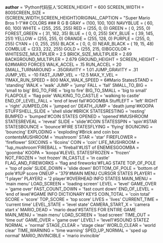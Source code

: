 __author__ = 'Python代码狂人'SCREEN_HEIGHT = 600
SCREEN_WIDTH = 800SCREEN_SIZE = (SCREEN_WIDTH,SCREEN_HEIGHT)ORIGINAL_CAPTION = "Super Mario Bros 1-1"## COLORS ###            R    G    B
GRAY         = (100, 100, 100)
NAVYBLUE     = ( 60,  60, 100)
WHITE        = (255, 255, 255)
RED          = (255,   0,   0)
GREEN        = (  0, 255,   0)
FOREST_GREEN = ( 31, 162,  35)
BLUE         = (  0,   0, 255)
SKY_BLUE     = ( 39, 145, 251)
YELLOW       = (255, 255,   0)
ORANGE       = (255, 128,   0)
PURPLE       = (255,   0, 255)
CYAN         = (  0, 255, 255)
BLACK        = (  0,   0,   0)
NEAR_BLACK    = ( 19,  15,  48)
COMBLUE      = (233, 232, 255)
GOLD         = (255, 215,   0)BGCOLOR = WHITESIZE_MULTIPLIER = 2.5
BRICK_SIZE_MULTIPLIER = 2.69
BACKGROUND_MULTIPLER = 2.679
GROUND_HEIGHT = SCREEN_HEIGHT - 62#MARIO FORCES
WALK_ACCEL = .15
RUN_ACCEL = 20
SMALL_TURNAROUND = .35GRAVITY = 1.01
JUMP_GRAVITY = .31
JUMP_VEL = -10
FAST_JUMP_VEL = -12.5
MAX_Y_VEL = 11MAX_RUN_SPEED = 800
MAX_WALK_SPEED = 6#Mario StatesSTAND = 'standing'
WALK = 'walk'
JUMP = 'jump'
FALL = 'fall'
SMALL_TO_BIG = 'small to big'
BIG_TO_FIRE = 'big to fire'
BIG_TO_SMALL = 'big to small'
FLAGPOLE = 'flag pole'
WALKING_TO_CASTLE = 'walking to castle'
END_OF_LEVEL_FALL = 'end of level fall'#GOOMBA StuffLEFT = 'left'
RIGHT = 'right'
JUMPED_ON = 'jumped on'
DEATH_JUMP = 'death jump'#KOOPA STUFFSHELL_SLIDE = 'shell slide'#BRICK STATESRESTING = 'resting'
BUMPED = 'bumped'#COIN STATES
OPENED = 'opened'#MUSHROOM STATESREVEAL = 'reveal'
SLIDE = 'slide'#COIN STATESSPIN = 'spin'#STAR STATESBOUNCE = 'bounce'#FIRE STATESFLYING = 'flying'
BOUNCING = 'bouncing'
EXPLODING = 'exploding'#Brick and coin box contentsMUSHROOM = 'mushroom'
STAR = 'star'
FIREFLOWER = 'fireflower'
SIXCOINS = '6coins'
COIN = 'coin'
LIFE_MUSHROOM = '1up_mushroom'FIREBALL = 'fireball'#LIST of ENEMIESGOOMBA = 'goomba'
KOOPA = 'koopa'#LEVEL STATESFROZEN = 'frozen'
NOT_FROZEN = 'not frozen'
IN_CASTLE = 'in castle'
FLAG_AND_FIREWORKS = 'flag and fireworks'#FLAG STATE
TOP_OF_POLE = 'top of pole'
SLIDE_DOWN = 'slide down'
BOTTOM_OF_POLE = 'bottom of pole'#1UP score
ONEUP = '379'#MAIN MENU CURSOR STATES
PLAYER1 = '1 player'
PLAYER2 = '2 player'#OVERHEAD INFO STATES
MAIN_MENU = 'main menu'
LOAD_SCREEN = 'loading screen'
LEVEL = 'level'
GAME_OVER = 'game over'
FAST_COUNT_DOWN = 'fast count down'
END_OF_LEVEL = 'end of level'#GAME INFO DICTIONARY KEYS
COIN_TOTAL = 'coin total'
SCORE = 'score'
TOP_SCORE = 'top score'
LIVES = 'lives'
CURRENT_TIME = 'current time'
LEVEL_STATE = 'level state'
CAMERA_START_X = 'camera start x'
MARIO_DEAD = 'mario dead'#STATES FOR ENTIRE GAME
MAIN_MENU = 'main menu'
LOAD_SCREEN = 'load screen'
TIME_OUT = 'time out'
GAME_OVER = 'game over'
LEVEL1 = 'level1'#SOUND STATEZ
NORMAL = 'normal'
STAGE_CLEAR = 'stage clear'
WORLD_CLEAR = 'world clear'
TIME_WARNING = 'time warning'
SPED_UP_NORMAL = 'sped up normal'
MARIO_INVINCIBLE = 'mario invincible'
